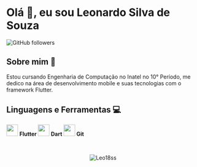 # Olá :wave:, eu sou Leonardo Silva de Souza

![GitHub followers](https://img.shields.io/github/followers/Leo18ss?label=Follow&style=social)

## Sobre mim :dart:
Estou cursando Engenharia de Computação no Inatel no 10° Período, me dedico na área de desenvolvimento mobile e suas tecnologias com o framework Flutter.
  
## Linguagens e Ferramentas :computer:
<p>
<img height="30" src="https://seeklogo.com/images/F/flutter-logo-5086DD11C5-seeklogo.com.png"/> <strong> Flutter </strong> 
<img height="30" src="https://seeklogo.com/images/D/dart-logo-FDA1939EC4-seeklogo.com.png"/> <strong> Dart </strong> 
<img height="30" src="https://seeklogo.com/images/G/git-logo-CD8D6F1C09-seeklogo.com.png"/> <strong> Git </strong>
</p>

<br />
<p align="center"> <img src="https://github-readme-stats.vercel.app/api?username=Leo18ss&show_icons=true&theme=dark" alt="Leo18ss" /> 
</p>
